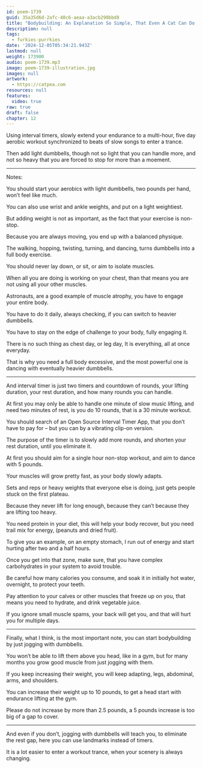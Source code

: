 ```yaml
---
id: poem-1739
guid: 35a35d6d-2afc-40c6-aeaa-a3acb290bbd8
title: "Bodybuilding: An Explanation So Simple, That Even A Cat Can Do It!"
description: null
tags:
  - furkies-purrkies
date: '2024-12-05T05:34:21.943Z'
lastmod: null
weight: 173900
audio: poem-1739.mp3
image: poem-1739-illustration.jpg
images: null
artwork:
  - https://catpea.com
resources: null
features:
  video: true
raw: true
draft: false
chapter: 12
---
```


Using interval timers, slowly extend your endurance to a multi-hour,
five day aerobic workout synchronized to beats of slow songs to enter a trance.

Then add light dumbbells, though not so light that you can handle more,
and not so heavy that you are forced to stop for more than a moement.

---

Notes:

You should start your aerobics with light dumbbells,
two pounds per hand, won’t feel like much.

You can also use wrist and ankle weights,
and put on a light weightiest.

But adding weight is not as important,
as the fact that your exercise is non-stop.

Because you are always moving,
you end up with a balanced physique.

The walking, hopping, twisting, turning, and dancing,
turns dumbbells into a full body exercise.

You should never lay down, or sit,
or aim to isolate muscles.

When all you are doing is working on your chest,
than that means you are not using all your other muscles.

Astronauts, are a good example of muscle atrophy,
you have to engage your entire body.

You have to do it daily,
always checking, if you can switch to heavier dumbbells.

You have to stay on the edge of challenge to your body,
fully engaging it.

There is no such thing as chest day, or leg day,
It is everything, all at once everyday.

That is why you need a full body excessive,
and the most powerful one is dancing with eventually heavier dumbbells.

---

And interval timer is just two timers and countdown of rounds,
your lifting duration, your rest duration, and how many rounds you can handle.

At first you may only be able to handle one minute of slow music lifting,
and need two minutes of rest, is you do 10 rounds, that is a 30 minute workout.

You should search of an Open Source Interval Timer App,
that you don’t have to pay for – but you can by a vibrating clip-on version.

The purpose of the timer is to slowly add more rounds,
and shorten your rest duration, until you eliminate it.

At first you should aim for a single hour non-stop workout,
and aim to dance with 5 pounds.

Your muscles will grow pretty fast,
as your body slowly adapts.

Sets and reps or heavy weights that everyone else is doing,
just gets people stuck on the first plateau.

Because they never lift for long enough,
because they can’t because they are lifting too heavy.

You need protein in your diet, this will help your body recover,
but you need trail mix for energy, (peanuts and dried fruit).

To give you an example, on an empty stomach,
I run out of energy and start hurting after two and a half hours.

Once you get into that zone, make sure,
that you have complex carbohydrates in your system to avoid trouble.

Be careful how many calories you consume,
and soak it in initially hot water, overnight, to protect your teeth.

Pay attention to your calves or other muscles that freeze up on you,
that means you need to hydrate, and drink vegetable juice.

If you ignore small muscle spams, your back will get you,
and that will hurt you for multiple days.

---

Finally, what I think, is the most important note,
you can start bodybuilding by just jogging with dumbbells.

You won’t be able to lift them above you head, like in a gym,
but for many months you grow good muscle from just jogging with them.

If you keep increasing their weight,
you will keep adapting, legs, abdominal, arms, and shoulders.

You can increase their weight up to 10 pounds,
to get a head start with endurance lifting at the gym.

Please do not increase by more than 2.5 pounds,
a 5 pounds increase is too big of a gap to cover.

---

And even if you don’t, jogging with dumbbells will teach you,
to eliminate the rest gap, here you can use landmarks instead of timers.

It is a lot easier to enter a workout trance,
when your scenery is always changing.
